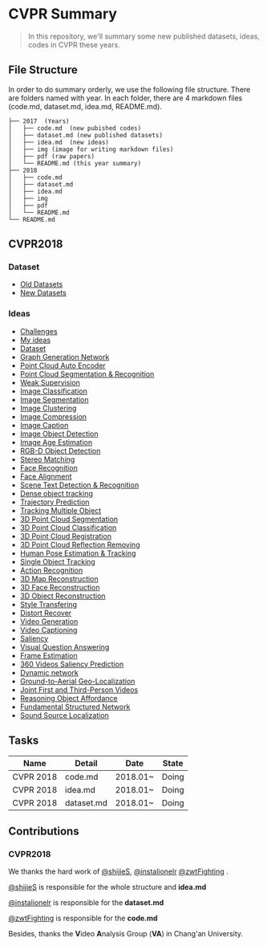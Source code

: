 # CVPR Summary
> In this repository, we'll summary some new published datasets, ideas, codes in CVPR these years.

## File Structure

In order to do summary orderly, we use the following file structure.  There are folders named with year. In each folder, there are 4 markdown files (code.md, dataset.md, idea.md, README.md). 

```
├── 2017  (Years)
│   ├── code.md  (new pubished codes)
│   ├── dataset.md (new published datasets)
│   ├── idea.md  (new ideas)
│   ├── img (image for writing markdown files)
│   ├── pdf (raw papers)
│   └── README.md (this year summary)
├── 2018
│   ├── code.md
│   ├── dataset.md
│   ├── idea.md
│   ├── img
│   ├── pdf
│   └── README.md
└── README.md
```



## CVPR2018

### Dataset

- [Old Datasets](https://github.com/shijieS/CVPR-Summary/blob/ssj-cvpr2018/2018/dataset.md#old-datasets)
- [New Datasets](https://github.com/shijieS/CVPR-Summary/blob/ssj-cvpr2018/2018/dataset.md#new-datasets)

### Ideas

- [Challenges](https://github.com/shijieS/CVPR-Summary/blob/ssj-cvpr2018/2018/idea.md#challenges)
- [My ideas](https://github.com/shijieS/CVPR-Summary/blob/ssj-cvpr2018/2018/idea.md#my-ideas)
- [Dataset](https://github.com/shijieS/CVPR-Summary/blob/ssj-cvpr2018/2018/idea.md#dataset)
- [Graph Generation Network](https://github.com/shijieS/CVPR-Summary/blob/ssj-cvpr2018/2018/idea.md#graph-generation-network)
- [Point Cloud Auto Encoder](https://github.com/shijieS/CVPR-Summary/blob/ssj-cvpr2018/2018/idea.md#point-cloud-auto-encoder)
- [Point Cloud Segmentation & Recognition](https://github.com/shijieS/CVPR-Summary/blob/ssj-cvpr2018/2018/idea.md#point-cloud-segmentation---recognition)
- [Weak Supervision](https://github.com/shijieS/CVPR-Summary/blob/ssj-cvpr2018/2018/idea.md#weak-supervision)
- [Image Classification](https://github.com/shijieS/CVPR-Summary/blob/ssj-cvpr2018/2018/idea.md#image-classification)
- [Image Segmentation](https://github.com/shijieS/CVPR-Summary/blob/ssj-cvpr2018/2018/idea.md#image-segmentation)
- [Image Clustering](https://github.com/shijieS/CVPR-Summary/blob/ssj-cvpr2018/2018/idea.md#image-clustering)
- [Image Compression](https://github.com/shijieS/CVPR-Summary/blob/ssj-cvpr2018/2018/idea.md#image-compression)
- [Image Caption](https://github.com/shijieS/CVPR-Summary/blob/ssj-cvpr2018/2018/idea.md#image-caption)
- [Image Object Detection](https://github.com/shijieS/CVPR-Summary/blob/ssj-cvpr2018/2018/idea.md#image-object-detection)
- [Image Age Estimation](https://github.com/shijieS/CVPR-Summary/blob/ssj-cvpr2018/2018/idea.md#image-age-estimation)
- [RGB-D Object Detection](https://github.com/shijieS/CVPR-Summary/blob/ssj-cvpr2018/2018/idea.md#rgb-d-object-detection)
- [Stereo Matching](https://github.com/shijieS/CVPR-Summary/blob/ssj-cvpr2018/2018/idea.md#stereo-matching)
- [Face Recognition](https://github.com/shijieS/CVPR-Summary/blob/ssj-cvpr2018/2018/idea.md#face-recognition)
- [Face Alignment](https://github.com/shijieS/CVPR-Summary/blob/ssj-cvpr2018/2018/idea.md#face-alignment)
- [Scene Text Detection & Recognition](https://github.com/shijieS/CVPR-Summary/blob/ssj-cvpr2018/2018/idea.md#scene-text-detection---recognition)
- [Dense object tracking](https://github.com/shijieS/CVPR-Summary/blob/ssj-cvpr2018/2018/idea.md#dense-object-tracking)
- [Trajectory Prediction](https://github.com/shijieS/CVPR-Summary/blob/ssj-cvpr2018/2018/idea.md#trajectory-prediction)
- [Tracking Multiple Object](https://github.com/shijieS/CVPR-Summary/blob/ssj-cvpr2018/2018/idea.md#tracking-multiple-object)
- [3D Point Cloud Segmentation](https://github.com/shijieS/CVPR-Summary/blob/ssj-cvpr2018/2018/idea.md#3d-point-cloud-segmentation)
- [3D Point Cloud Classification](https://github.com/shijieS/CVPR-Summary/blob/ssj-cvpr2018/2018/idea.md#3d-point-cloud-classification)
- [3D Point Cloud Registration](https://github.com/shijieS/CVPR-Summary/blob/ssj-cvpr2018/2018/idea.md#3d-point-cloud-registration)
- [3D Point Cloud Reflection Removing](https://github.com/shijieS/CVPR-Summary/blob/ssj-cvpr2018/2018/idea.md#3d-point-cloud-reflection-removing)
- [Human Pose Estimation & Tracking](https://github.com/shijieS/CVPR-Summary/blob/ssj-cvpr2018/2018/idea.md#human-pose-estimation---tracking)
- [Single Object Tracking](https://github.com/shijieS/CVPR-Summary/blob/ssj-cvpr2018/2018/idea.md#single-object-tracking)
- [Action Recognition](https://github.com/shijieS/CVPR-Summary/blob/ssj-cvpr2018/2018/idea.md#action-recognition)
- [3D Map Reconstruction](https://github.com/shijieS/CVPR-Summary/blob/ssj-cvpr2018/2018/idea.md#3d-map-reconstruction)
- [3D Face Reconstruction](https://github.com/shijieS/CVPR-Summary/blob/ssj-cvpr2018/2018/idea.md#3d-face-reconstruction)
- [3D Object Reconstruction](https://github.com/shijieS/CVPR-Summary/blob/ssj-cvpr2018/2018/idea.md#3d-object-reconstruction)
- [Style Transfering](https://github.com/shijieS/CVPR-Summary/blob/ssj-cvpr2018/2018/idea.md#style-transfering)
- [Distort Recover](https://github.com/shijieS/CVPR-Summary/blob/ssj-cvpr2018/2018/idea.md#distort-recover)
- [Video Generation](https://github.com/shijieS/CVPR-Summary/blob/ssj-cvpr2018/2018/idea.md#video-generation)
- [Video Captioning](https://github.com/shijieS/CVPR-Summary/blob/ssj-cvpr2018/2018/idea.md#video-captioning)
- [Saliency](https://github.com/shijieS/CVPR-Summary/blob/ssj-cvpr2018/2018/idea.md#saliency)
- [Visual Question Answering](https://github.com/shijieS/CVPR-Summary/blob/ssj-cvpr2018/2018/idea.md#visual-question-answering)
- [Frame Estimation](https://github.com/shijieS/CVPR-Summary/blob/ssj-cvpr2018/2018/idea.md#frame-estimation)
- [360 Videos Saliency Prediction](https://github.com/shijieS/CVPR-Summary/blob/ssj-cvpr2018/2018/idea.md#360-videos-saliency-prediction)
- [Dynamic network](https://github.com/shijieS/CVPR-Summary/blob/ssj-cvpr2018/2018/idea.md#dynamic-network)
- [Ground-to-Aerial Geo-Localization](https://github.com/shijieS/CVPR-Summary/blob/ssj-cvpr2018/2018/idea.md#ground-to-aerial-geo-localization)
- [Joint First and Third-Person Videos](https://github.com/shijieS/CVPR-Summary/blob/ssj-cvpr2018/2018/idea.md#joint-first-and-third-person-videos)
- [Reasoning Object Affordance](https://github.com/shijieS/CVPR-Summary/blob/ssj-cvpr2018/2018/idea.md#reasoning-object-affordance)
- [Fundamental Structured Network](https://github.com/shijieS/CVPR-Summary/blob/ssj-cvpr2018/2018/idea.md#fundamental-structured-network)
- [Sound Source Localization](https://github.com/shijieS/CVPR-Summary/blob/ssj-cvpr2018/2018/idea.md#sound-source-localization)

 

## Tasks

| Name      | Detail     | Date     | State |
| --------- | ---------- | -------- | ----- |
| CVPR 2018 | code.md    | 2018.01~ | Doing |
| CVPR 2018 | idea.md    | 2018.01~ | Doing |
| CVPR 2018 | dataset.md | 2018.01~ | Doing |

## Contributions

### CVPR2018

We thanks the hard work of [@shijieS](https://github.com/shijieS), [@instalionelr](https://github.com/instalionelr) [@zwtFighting](https://github.com/zwtFighting) . 

[@shijieS](https://github.com/shijieS) is responsible for the whole structure and **idea.md**

[@instalionelr](https://github.com/instalionelr) is responsible for the **dataset.md**

[@zwtFighting](https://github.com/zwtFighting) is responsible for the **code.md**



Besides, thanks the **V**ideo **A**nalysis Group (**VA**) in Chang'an University.